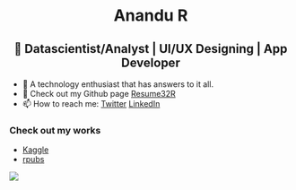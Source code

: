 <h1 align="center">Anandu R</h1>
<h2 align="center">🤺 Datascientist/Analyst | UI/UX Designing | App Developer</h2> 
<ul>
  <li>👾 A technology enthusiast that has answers to it all.</li>
  <li>🦈 Check out my Github page <a href="https://anandur32.github.io/Resume32R/">Resume32R</a></li>
  <li>📫 How to reach me:  <a href="https://twitter.com/AquaRegis32">Twitter</a> <a href="https://www.linkedin.com/in/anandur32/">LinkedIn</a></li>
</ul>
<h3>Check out my works</h3>
<ul>
  <li><a href="https://www.kaggle.com/aquaregis32">Kaggle</a></li>
  <li><a href="https://rpubs.com/aquaregis32/">rpubs</a></li>
</ul>

<img align="center" src="https://github-readme-stats.vercel.app/api?username=AnanduR32&count_private=true&show_icons=true&bg_color=F7F9F9" />


